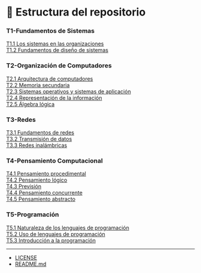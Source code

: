 # 📂 Estructura del repositorio

### T1-Fundamentos de Sistemas
[T1.1 Los sistemas en las organizaciones](Fundamentos-de-sistemas/Los-sistemas-en-las-organizaciones/)
<br>
[T1.2 Fundamentos de diseño de sistemas](Fundamentos-de-sistemas/Fundamentos-de-diseño-de-sistemas/)

### T2-Organización de Computadores
[T2.1 Arquitectura de computadores](Organización-de-computadores/Arquitectura-de-computadores/)
<br>
[T2.2 Memoria secundaria](Organización-de-computadores/Memoria-secundaria/)
<br>
[T2.3 Sistemas operativos y sistemas de aplicación](Organización-de-computadores/Sistemas-operativos-y-sistemas-de-aplicacion/)
<br>
[T2.4 Representación de la información](Organización-de-computadores/Representacion-de-la-informacion/)
<br>
[T2.5 Álgebra lógica](Organización-de-computadores/Algebra-logica/)

### T3-Redes
[T3.1 Fundamentos de redes](Redes/Fundamentos-de-redes/)
<br>
[T3.2 Transmisión de datos](Redes/Transmision-de-datos/)
<br>
[T3.3 Redes inalámbricas](Redes/Redes-inalambricas/)

### T4-Pensamiento Computacional
[T4.1 Pensamiento procedimental](Pensamiento-computacional/Pensamiento-procedimental/)
<br>
[T4.2 Pensamiento lógico](Pensamiento-computacional/Pensamiento-logico/)
<br>
[T4.3 Previsión](Pensamiento-computacional/Prevision/)
<br>
[T4.4 Pensamiento concurrente](Pensamiento-computacional/Pensamiento-concurrente/)
<br>
[T4.5 Pensamiento abstracto](Pensamiento-computacional/Pensamiento-abstracto/)

### T5-Programación
[T5.1 Naturaleza de los lenguajes de programación](Programacion/Naturaleza-de-los-lenguajes-de-programacion/)
<br>
[T5.2 Uso de lenguajes de programación](Programacion/Uso-de-lenguajes-de-programacion/)
<br>
[T5.3 Introducción a la programación](Programacion/Introduccion-a-la-programacion/)

---

- [LICENSE](LICENSE)
- [README.md](README.md)

